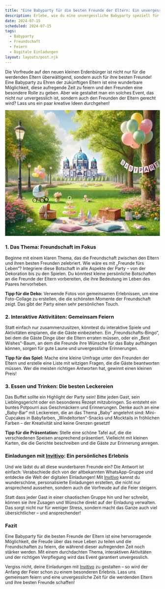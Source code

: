 ```yaml
---
title: "Eine Babyparty für die besten Freunde der Eltern: Ein unvergessliches Event voller Freundschaft und Freude"
description: Erlebe, wie du eine unvergessliche Babyparty speziell für die besten Freunde der Eltern gestaltest, inklusive kreativer Ideen und inspirierenden digitalen Einladungen.
date: 2024-07-15
scheduled: 2024-07-15
tags:
  - Babyparty
  - Freundschaft
  - Feiern
  - Digitale Einladungen
layout: layouts/post.njk
---
```


Die Vorfreude auf den neuen kleinen Erdenbürger ist nicht nur für die werdenden Eltern überwältigend, sondern auch für ihre besten Freunde! Eine Babyparty zu Ehren der zukünftigen Eltern ist eine wunderbare Möglichkeit, diese aufregende Zeit zu feiern und den Freunden eine besondere Rolle zu geben. Aber wie gestaltet man ein solches Event, das nicht nur unvergesslich ist, sondern auch den Freunden der Eltern gerecht wird? Lass uns ein paar kreative Ideen durchgehen!

![Babyparty mit Freunden](/img/picnic-park.webp)

### 1. **Das Thema: Freundschaft im Fokus**

Beginne mit einem klaren Thema, das die Freundschaft zwischen den Eltern und ihren besten Freunden zelebriert. Wie wäre es mit „Freunde fürs Leben“? Integriere diese Botschaft in alle Aspekte der Party – von der Dekoration bis zu den Spielen. Du könntest kleine persönliche Botschaften an die Freunde der Eltern vorbereiten, die ihre Bedeutung im Leben des Paares hervorheben.

**Tipp für die Deko:** Verwende Fotos von gemeinsamen Erlebnissen, um eine Foto-Collage zu erstellen, die die schönsten Momente der Freundschaft zeigt. Das gibt der Party einen sehr persönlichen Touch.

### 2. **Interaktive Aktivitäten: Gemeinsam Feiern**

Statt einfach nur zusammenzusitzen, könntest du interaktive Spiele und Aktivitäten einplanen, die die Gäste einbeziehen. Ein „Freundschafts-Bingo“, bei dem die Gäste Dinge über die Eltern erraten müssen, oder ein „Best Wishes“-Baum, an dem die Freunde ihre Wünsche für das Baby aufhängen können, sorgen für gute Laune und unvergessliche Erinnerungen.

**Tipp für das Spiel:** Mache eine kleine Umfrage unter den Freunden der Eltern und erstelle eine Liste mit witzigen Fragen, die die Gäste beantworten müssen. Wer die meisten richtigen Antworten hat, gewinnt einen kleinen Preis!

### 3. **Essen und Trinken: Die besten Leckereien**

Das Buffet sollte ein Highlight der Party sein! Bitte jeden Gast, sein Lieblingsgericht oder ein besonderes Rezept mitzubringen. So entsteht ein buntes Potpourri aus Geschmäckern und Erinnerungen. Denke auch an eine „Baby-Bar“ mit Leckereien, die an das Thema „Baby“ angelehnt sind: Mini-Cupcakes in Babyfarben, „Windeltorten“-Snacks und Mocktails in fröhlichen Farben – der Kreativität sind keine Grenzen gesetzt!

**Tipp für die Präsentation:** Stelle eine schöne Tafel auf, die die verschiedenen Speisen ansprechend präsentiert. Vielleicht mit kleinen Karten, die die Gerichte beschreiben und die Gäste zur Erinnerung anregen.

### **Einladungen mit [Invitivo](https://invitivo.com/create): Ein persönliches Erlebnis**

Und wie lädst du all diese wunderbaren Freunde ein? Die Antwort ist einfach: Verabschiede dich von der altbekannten WhatsApp-Gruppe und entdecke die Welt der digitalen Einladungen! Mit [Invitivo](https://invitivo.com/) kannst du wunderschöne, personalisierte Einladungen erstellen, die nicht nur ansprechend aussehen, sondern auch die Vorfreude auf die Feier steigern.

Statt dass jeder Gast in einer chaotischen Gruppe hin und her schreibt, können sie ihre Zusagen und Wünsche direkt auf der Einladung verwalten. Das sorgt nicht nur für weniger Stress, sondern macht das Ganze auch viel übersichtlicher – und ansprechender!

### **Fazit**

Eine Babyparty für die besten Freunde der Eltern ist eine hervorragende Möglichkeit, die Freude über das neue Leben zu teilen und die Freundschaften zu feiern, die während dieser aufregenden Zeit noch stärker werden. Mit einem durchdachten Thema, interaktiven Aktivitäten und der richtigen Verpflegung wird das Event garantiert unvergesslich.

Vergiss nicht, deine Einladungen mit [Invitivo](https://invitivo.com/) zu gestalten – so wird der Anfang der Feier schon zu einem besonderen Erlebnis. Lass uns gemeinsam feiern und eine unvergessliche Zeit für die werdenden Eltern und ihre besten Freunde schaffen!
